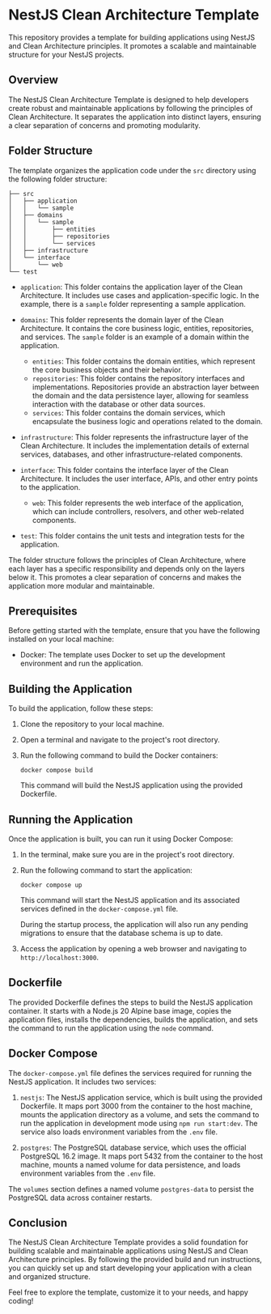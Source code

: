 # NestJS Clean Architecture Template

This repository provides a template for building applications using NestJS and Clean Architecture principles. It promotes a scalable and maintainable structure for your NestJS projects.

## Overview

The NestJS Clean Architecture Template is designed to help developers create robust and maintainable applications by following the principles of Clean Architecture. It separates the application into distinct layers, ensuring a clear separation of concerns and promoting modularity.

## Folder Structure

The template organizes the application code under the `src` directory using the following folder structure:

```
├── src
│   ├── application
│   │   └── sample
│   ├── domains
│   │   └── sample
│   │       ├── entities
│   │       ├── repositories
│   │       └── services
│   ├── infrastructure
│   └── interface
│       └── web
└── test
```

- `application`: This folder contains the application layer of the Clean Architecture. It includes use cases and application-specific logic. In the example, there is a `sample` folder representing a sample application.

- `domains`: This folder represents the domain layer of the Clean Architecture. It contains the core business logic, entities, repositories, and services. The `sample` folder is an example of a domain within the application.
  - `entities`: This folder contains the domain entities, which represent the core business objects and their behavior.
  - `repositories`: This folder contains the repository interfaces and implementations. Repositories provide an abstraction layer between the domain and the data persistence layer, allowing for seamless interaction with the database or other data sources.
  - `services`: This folder contains the domain services, which encapsulate the business logic and operations related to the domain.

- `infrastructure`: This folder represents the infrastructure layer of the Clean Architecture. It includes the implementation details of external services, databases, and other infrastructure-related components.

- `interface`: This folder contains the interface layer of the Clean Architecture. It includes the user interface, APIs, and other entry points to the application.
  - `web`: This folder represents the web interface of the application, which can include controllers, resolvers, and other web-related components.

- `test`: This folder contains the unit tests and integration tests for the application.

The folder structure follows the principles of Clean Architecture, where each layer has a specific responsibility and depends only on the layers below it. This promotes a clear separation of concerns and makes the application more modular and maintainable.

## Prerequisites

Before getting started with the template, ensure that you have the following installed on your local machine:

- Docker: The template uses Docker to set up the development environment and run the application.

## Building the Application

To build the application, follow these steps:

1. Clone the repository to your local machine.
2. Open a terminal and navigate to the project's root directory.
3. Run the following command to build the Docker containers:

   ```
   docker compose build
   ```

   This command will build the NestJS application using the provided Dockerfile.

## Running the Application

Once the application is built, you can run it using Docker Compose:

1. In the terminal, make sure you are in the project's root directory.
2. Run the following command to start the application:

   ```
   docker compose up
   ```

   This command will start the NestJS application and its associated services defined in the `docker-compose.yml` file.

   During the startup process, the application will also run any pending migrations to ensure that the database schema is up to date.

3. Access the application by opening a web browser and navigating to `http://localhost:3000`.

## Dockerfile

The provided Dockerfile defines the steps to build the NestJS application container. It starts with a Node.js 20 Alpine base image, copies the application files, installs the dependencies, builds the application, and sets the command to run the application using the `node` command.

## Docker Compose

The `docker-compose.yml` file defines the services required for running the NestJS application. It includes two services:

1. `nestjs`: The NestJS application service, which is built using the provided Dockerfile. It maps port 3000 from the container to the host machine, mounts the application directory as a volume, and sets the command to run the application in development mode using `npm run start:dev`. The service also loads environment variables from the `.env` file.

2. `postgres`: The PostgreSQL database service, which uses the official PostgreSQL 16.2 image. It maps port 5432 from the container to the host machine, mounts a named volume for data persistence, and loads environment variables from the `.env` file.

The `volumes` section defines a named volume `postgres-data` to persist the PostgreSQL data across container restarts.


## Conclusion

The NestJS Clean Architecture Template provides a solid foundation for building scalable and maintainable applications using NestJS and Clean Architecture principles. By following the provided build and run instructions, you can quickly set up and start developing your application with a clean and organized structure.

Feel free to explore the template, customize it to your needs, and happy coding! 